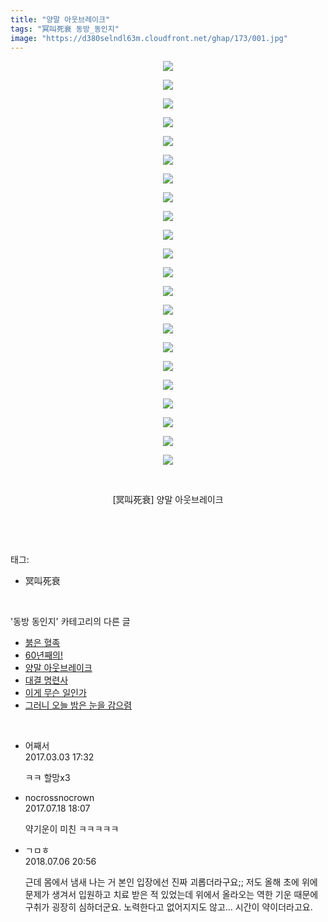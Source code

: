 ```yaml
---
title: "양말 아웃브레이크"
tags: "冥叫死衰 동방_동인지"
image: "https://d380selndl63m.cloudfront.net/ghap/173/001.jpg"
---
```

<div class="article">
<p style="text-align: center; clear: none; float: none;"><img src="{{ site.imgserver5 }}/ghap/173/001.jpg"/></p>
<p style="text-align: center; clear: none; float: none;"><img src="{{ site.imgserver5 }}/ghap/173/002.jpg"/></p>
<p style="text-align: center; clear: none; float: none;"><img src="{{ site.imgserver5 }}/ghap/173/003.jpg"/></p>
<p style="text-align: center; clear: none; float: none;"><img src="{{ site.imgserver5 }}/ghap/173/004.jpg"/></p>
<p style="text-align: center; clear: none; float: none;"><img src="{{ site.imgserver5 }}/ghap/173/005.jpg"/></p>
<p style="text-align: center; clear: none; float: none;"><img src="{{ site.imgserver5 }}/ghap/173/006.jpg"/></p>
<p style="text-align: center; clear: none; float: none;"><img src="{{ site.imgserver5 }}/ghap/173/007.jpg"/></p>
<p style="text-align: center; clear: none; float: none;"><img src="{{ site.imgserver5 }}/ghap/173/008.jpg"/></p>
<p style="text-align: center; clear: none; float: none;"><img src="{{ site.imgserver5 }}/ghap/173/009.jpg"/></p>
<p style="text-align: center; clear: none; float: none;"><img src="{{ site.imgserver5 }}/ghap/173/010.jpg"/></p>
<p style="text-align: center; clear: none; float: none;"><img src="{{ site.imgserver5 }}/ghap/173/011.jpg"/></p>
<p style="text-align: center; clear: none; float: none;"><img src="{{ site.imgserver5 }}/ghap/173/012.jpg"/></p>
<p style="text-align: center; clear: none; float: none;"><img src="{{ site.imgserver5 }}/ghap/173/013.jpg"/></p>
<p style="text-align: center; clear: none; float: none;"><img src="{{ site.imgserver5 }}/ghap/173/014.jpg"/></p>
<p style="text-align: center; clear: none; float: none;"><img src="{{ site.imgserver5 }}/ghap/173/015.jpg"/></p>
<p style="text-align: center; clear: none; float: none;"><img src="{{ site.imgserver5 }}/ghap/173/016.jpg"/></p>
<p style="text-align: center; clear: none; float: none;"><img src="{{ site.imgserver5 }}/ghap/173/017.jpg"/></p>
<p style="text-align: center; clear: none; float: none;"><img src="{{ site.imgserver5 }}/ghap/173/018.jpg"/></p>
<p style="text-align: center; clear: none; float: none;"><img src="{{ site.imgserver5 }}/ghap/173/019.jpg"/></p>
<p style="text-align: center; clear: none; float: none;"><img src="{{ site.imgserver5 }}/ghap/173/020.jpg"/></p>
<p style="text-align: center; clear: none; float: none;"><img src="{{ site.imgserver5 }}/ghap/173/021.jpg"/></p>
<p style="text-align: center; clear: none; float: none;"><img src="{{ site.imgserver5 }}/ghap/173/022.jpg"/></p>
<p style="text-align: center; clear: none; float: none;"><br/></p>
<p style="text-align: center; clear: none; float: none;">[冥叫死衰] 양말 아웃브레이크</p>
<p><br/></p>
</div><br/>
<div class="tagTrail">
<p>태그: </p>
<ul>
<li>冥叫死衰</li>
</ul>
</div><br/>
<div class="another">
<p>'동방 동인지' 카테고리의 다른 글</p>
<ul>
<li><a href="/ghap_175">붉은 혈족</a></li>
<li><a href="/ghap_174">60년째의!</a></li>
<li><a href="/ghap_173">양말 아웃브레이크</a></li>
<li><a href="/ghap_172">대결 명련사</a></li>
<li><a href="/ghap_171">이게 무슨 일인가</a></li>
<li><a href="/ghap_169">그러니 오늘 밤은 눈을 감으렴</a></li>
</ul>
</div><br/>
<div class="cb_module cb_fluid">
<div class="cb_wrt cb_profile">
<div class="comment">
<ul>
<li class="cb_thumb_off" id="comment14930433">
<div class="cb_comment_area">
<div class="cb_info_area">
<div class="cb_section">
<span class="cb_nick_name">어째서</span>
</div>
<div class="cb_section">
<span class="cb_date">2017.03.03 17:32 </span>
</div>
</div>
<div class="cb_dsc_comment">
<p class="cb_dsc">
											ㅋㅋ 할망x3
										</p>
</div>
</div></li>
<li class="cb_thumb_off" id="comment15038617">
<div class="cb_comment_area">
<div class="cb_info_area">
<div class="cb_section">
<span class="cb_nick_name">nocrossnocrown</span>
</div>
<div class="cb_section">
<span class="cb_date">2017.07.18 18:07 </span>
</div>
</div>
<div class="cb_dsc_comment">
<p class="cb_dsc">
											약기운이 미친 ㅋㅋㅋㅋㅋ
										</p>
</div>
</div></li>
<li class="cb_thumb_off" id="comment15281655">
<div class="cb_comment_area">
<div class="cb_info_area">
<div class="cb_section">
<span class="cb_nick_name">ㄱㅁㅎ</span>
</div>
<div class="cb_section">
<span class="cb_date">2018.07.06 20:56 </span>
</div>
</div>
<div class="cb_dsc_comment">
<p class="cb_dsc">
											근데 몸에서 냄새 나는 거 본인 입장에선 진짜 괴롭더라구요;; 저도 올해 초에 위에 문제가 생겨서 입원하고 치료 받은 적 있었는데 위에서 올라오는 역한 기운 때문에 구취가 굉장히 심하더군요. 노력한다고 없어지지도 않고... 시간이 약이더라고요.
										</p>
</div>
</div></li>
</ul>
</div>
</div><!-- commentList close -->
</div><br/>
